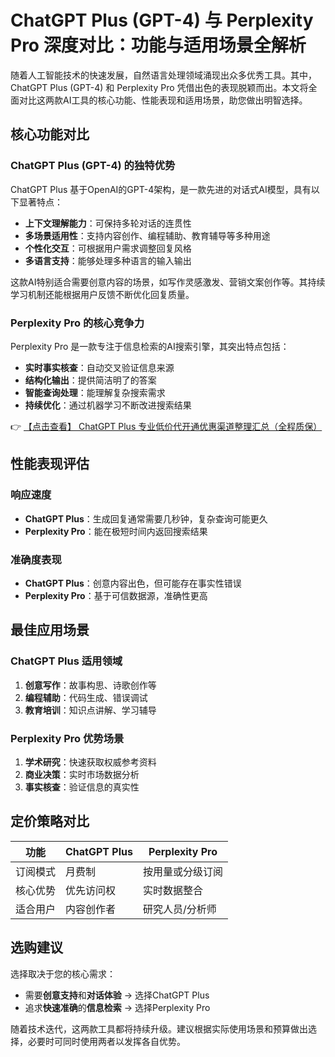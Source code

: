 # ChatGPT Plus (GPT-4) 与 Perplexity Pro 深度对比：功能与适用场景全解析

随着人工智能技术的快速发展，自然语言处理领域涌现出众多优秀工具。其中，ChatGPT Plus (GPT-4) 和 Perplexity Pro 凭借出色的表现脱颖而出。本文将全面对比这两款AI工具的核心功能、性能表现和适用场景，助您做出明智选择。

## 核心功能对比

### ChatGPT Plus (GPT-4) 的独特优势

ChatGPT Plus 基于OpenAI的GPT-4架构，是一款先进的对话式AI模型，具有以下显著特点：

- **上下文理解能力**：可保持多轮对话的连贯性
- **多场景适用性**：支持内容创作、编程辅助、教育辅导等多种用途
- **个性化交互**：可根据用户需求调整回复风格
- **多语言支持**：能够处理多种语言的输入输出

这款AI特别适合需要创意内容的场景，如写作灵感激发、营销文案创作等。其持续学习机制还能根据用户反馈不断优化回复质量。

### Perplexity Pro 的核心竞争力

Perplexity Pro 是一款专注于信息检索的AI搜索引擎，其突出特点包括：

- **实时事实核查**：自动交叉验证信息来源
- **结构化输出**：提供简洁明了的答案
- **智能查询处理**：能理解复杂搜索需求
- **持续优化**：通过机器学习不断改进搜索结果

👉 [【点击查看】 ChatGPT Plus 专业低价代开通优惠渠道整理汇总（全程质保）](https://bit.ly/DaiKai)

## 性能表现评估

### 响应速度

- **ChatGPT Plus**：生成回复通常需要几秒钟，复杂查询可能更久
- **Perplexity Pro**：能在极短时间内返回搜索结果

### 准确度表现

- **ChatGPT Plus**：创意内容出色，但可能存在事实性错误
- **Perplexity Pro**：基于可信数据源，准确性更高

## 最佳应用场景

### ChatGPT Plus 适用领域

1. **创意写作**：故事构思、诗歌创作等
2. **编程辅助**：代码生成、错误调试
3. **教育培训**：知识点讲解、学习辅导

### Perplexity Pro 优势场景

1. **学术研究**：快速获取权威参考资料
2. **商业决策**：实时市场数据分析
3. **事实核查**：验证信息的真实性

## 定价策略对比

| 功能 | ChatGPT Plus | Perplexity Pro |
|------|-------------|---------------|
| 订阅模式 | 月费制 | 按用量或分级订阅 |
| 核心优势 | 优先访问权 | 实时数据整合 |
| 适合用户 | 内容创作者 | 研究人员/分析师 |

## 选购建议

选择取决于您的核心需求：
- 需要**创意支持**和**对话体验** → 选择ChatGPT Plus
- 追求**快速准确**的**信息检索** → 选择Perplexity Pro

随着技术迭代，这两款工具都将持续升级。建议根据实际使用场景和预算做出选择，必要时可同时使用两者以发挥各自优势。